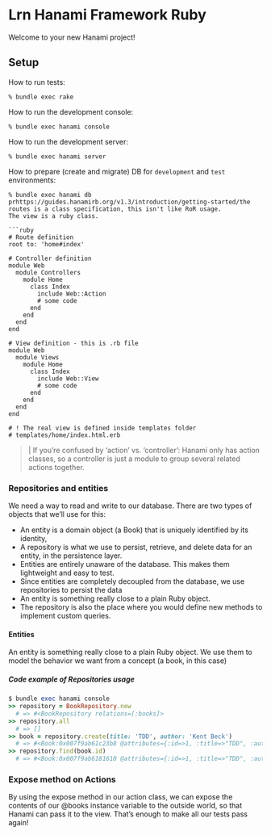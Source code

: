 # Lrn Hanami Framework Ruby

Welcome to your new Hanami project!

## Setup

How to run tests:

```
% bundle exec rake
```

How to run the development console:

```
% bundle exec hanami console
```

How to run the development server:

```
% bundle exec hanami server
```

How to prepare (create and migrate) DB for `development` and `test` environments:

```
% bundle exec hanami db prhttps://guides.hanamirb.org/v1.3/introduction/getting-started/the routes is a class specification, this isn't like RoR usage.
The view is a ruby class.

```ruby
# Route definition
root to: 'home#index'

# Controller definition
module Web
  module Controllers
    module Home
      class Index
        include Web::Action
        # some code
      end
    end
  end
end

# View definition - this is .rb file
module Web
  module Views
    module Home
      class Index
        include Web::View
        # some code
      end
    end
  end
end

# ! The real view is defined inside templates folder
# templates/home/index.html.erb
```
> | If you’re confused by ‘action’ vs. ‘controller’: Hanami only has action classes, so a controller is just a module to group several related actions together.

### Repositories and entities

We need a way to read and write to our database. There are two types of objects that we’ll use for this:

- An entity is a domain object (a Book) that is uniquely identified by its identity,
- A repository is what we use to persist, retrieve, and delete data for an entity, in the persistence layer.
- Entities are entirely unaware of the database. This makes them lightweight and easy to test.
- Since entities are completely decoupled from the database, we use repositories to persist the data
- An entity is something really close to a plain Ruby object.
- The repository is also the place where you would define new methods to implement custom queries.

#### Entities
An entity is something really close to a plain Ruby object. We use them to model the behavior we want from a concept (a book, in this case)

##### Code example of Repositories usage

```ruby
$ bundle exec hanami console
>> repository = BookRepository.new
  # => #<BookRepository relations=[:books]>
>> repository.all
  # => []
>> book = repository.create(title: 'TDD', author: 'Kent Beck')
  # => #<Book:0x007f9ab61c23b8 @attributes={:id=>1, :title=>"TDD", :author=>"Kent Beck", :created_at=>2018-10-24 11:11:38 UTC, :updated_at=>2018-10-24 11:11:38 UTC}>
>> repository.find(book.id)
  # => #<Book:0x007f9ab6181610 @attributes={:id=>1, :title=>"TDD", :author=>"Kent Beck", :created_at=>2018-10-24 11:11:38 UTC, :updated_at=>2018-10-24 11:11:38 UTC}>
```
### Expose method on Actions

By using the expose method in our action class, we can expose the contents of our @books instance variable to the outside world, so that Hanami can pass it to the view. That’s enough to make all our tests pass again!
